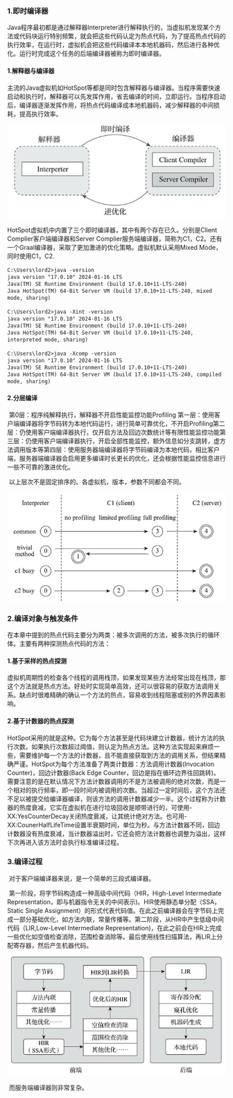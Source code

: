 ### 1.即时编译器

​	Java程序最初都是通过解释器Interpreter进行解释执行的，当虚拟机发现某个方法或代码块运行特别频繁，就会把这些代码认定为热点代码，为了提高热点代码的执行效率，在运行时，虚拟机会把这些代码编译本本地机器码，然后进行各种优化。运行时完成这个任务的后端编译器被称为即时编译器。

#### 1.解释器与编译器

​	主流的Java虚拟机如HotSpot等都是同时包含解释器与编译器。当程序需要快速启动和执行时，解释器可以先发挥作用，省去编译的时间，立即运行。当程序启动后，编译器逐渐发挥作用，将热点代码编译成本地机器码，减少解释器的中间损耗，提高执行效率。

![image-20240922174022739](./picture/image-20240922174022739.png)

​	HotSpot虚拟机中内置了三个即时编译器，其中有两个存在已久。分别是Client Complier客户端编译器和Server Complier服务端编译器，简称为C1，C2。还有一个Graal编译器，采取了更加激进的优化策略。
​	虚拟机默认采用Mixed Mode，同时使用C1，C2.

```
C:\Users\lord2>java -version
java version "17.0.10" 2024-01-16 LTS
Java(TM) SE Runtime Environment (build 17.0.10+11-LTS-240)
Java HotSpot(TM) 64-Bit Server VM (build 17.0.10+11-LTS-240, mixed mode, sharing)

C:\Users\lord2>java -Xint -version
java version "17.0.10" 2024-01-16 LTS
Java(TM) SE Runtime Environment (build 17.0.10+11-LTS-240)
Java HotSpot(TM) 64-Bit Server VM (build 17.0.10+11-LTS-240, interpreted mode, sharing)

C:\Users\lord2>java -Xcomp -version
java version "17.0.10" 2024-01-16 LTS
Java(TM) SE Runtime Environment (build 17.0.10+11-LTS-240)
Java HotSpot(TM) 64-Bit Server VM (build 17.0.10+11-LTS-240, compiled mode, sharing)
```

#### 2.分层编译

​	第0层：程序纯解释执行，解释器不开启性能监控功能Profiling
​	第一层：使用客户端编译器将字节码转为本地代码运行，进行简单可靠优化，不开启Profiling
​	第二层：仍使用客户端编译器执行，仅开启方法及回边次数统计等有限性能监控功能
​	第三层：仍使用客户端编译器执行，开启全部性能监控，额外信息如分支跳转，虚方法调用版本等
​	第四层：使用服务器端编译器将字节码编译为本地代码，相比客户端，服务器端编译器会启用更多编译时长更长的优化，还会根据性能监控信息进行一些不可靠的激进优化。

​	以上层次不是固定排序的。各虚拟机，版本，参数不同都会不同。

![image-20240922201653241](./picture/image-20240922201653241.png)

### 2.编译对象与触发条件

​	在本章中提到的热点代码主要分为两类：被多次调用的方法，被多次执行的循环体。
​	主要有两种探测热点代码的方法：

#### 	1.基于采样的热点探测

​	虚拟机周期性的检查各个线程的调用栈顶，如果发现某些方法经常出现在栈顶，那这个方法就是热点方法。好处时实现简单高效，还可以很容易的获取方法调用关系。缺点时很难精确的确认一个方法的热点，容易收到线程阻塞或别的外界因素影响。

#### 	2.基于计数器的热点探测

​	HotSpot采用的就是这种。它为每个方法甚至是代码块建立计数器，统计方法的执行次数。如果执行次数超过阈值，则认定为热点方法。这种方法实现起来麻烦一些，需要维护每一个方法的计数器，且不能直接获取到方法的调用关系，但结果精确严谨。
​	HotSpot为每个方法准备了两类计数器：方法调用计数器(Invocation Counter)，回边计数器(Back Edge Counter，回边是指在循环边界往回跳转)。
​	需要注意的是在默认情况下方法计数器调用的不是方法被调用的绝对次数，而是一个相对的执行频率，即一段时间内被调用的次数。当超过一定时间后，这个方法还不足以被提交给编译器编译，则该方法的调用计数器减少一半。这个过程称为计数器的热度衰减，它实在虚拟机在进行垃圾回收是顺带进行的，可使用-XX:YesCounterDecay关闭热度衰减，让其统计绝对方法。也可用-XX:CounerHalfLifeTime设置半衰期时间，单位为秒。
​	与方法计数器不同，回边计数器没有热度衰减，当计数器溢出时，它还会把方法计数器也调整为溢出，这样下次再进入该方法时会执行标准编译过程。

### 3.编译过程

​	对于客户端编译器来说，是一个简单的三段式编译器。

​	第一阶段，将字节码构造成一种高级中间代码（HIR，High-Level Intermediate Representation，即与机器指令无关的中间表示)。HIR使用静态单分配（SSA，Static Single Assignment）的形式代表代码值。在此之前编译器会在字节码上完成一部分基础优化，如方法内联，常量传播等。
​	第二阶段，从HIR中产生低级中间代码（LIR,Low-Level Intermediate Representation)，在此之前会在HIR上完成一些优化如空值检查消除，范围检查消除等。
​	最后使用线性扫描算法，再LIR上分配寄存器，然后产生机器代码。

![image-20240922214011687](./picture/image-20240922214011687.png)

​	而服务端编译器则非常复杂。